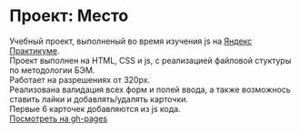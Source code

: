 # Проект: Место

Учебный проект, выполненый во время изучения js на [Яндекс Практикуме](https://practicum.yandex.ru/).  
Проект выполнен на  HTML, CSS и js, с реализацией файловой стуктуры по методологии БЭМ.  
Работает на разрешениях от 320px.  
Реализована валидация всех форм и полей ввода, а также возможнось ставить лайки и добавлять/удалять карточки.  
Первые 6 карточек добавляются из js кода.  
[Посмотреть на gh-pages](https://raneren.github.io/mesto/)